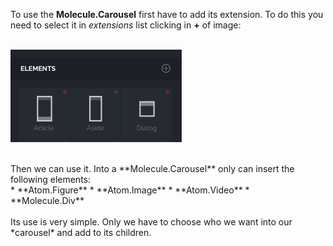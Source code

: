 To use the **Molecule.Carousel** first have to add its extension. To do this you need to select it in *extensions* list clicking in **+** of image:
<br>
<br>

![image](/www/assets/images/add-extension.png)

<br>
Then we can use it. Into a **Molecule.Carousel** only can insert the following elements:

<br>
* **Atom.Figure**
* **Atom.Image**
* **Atom.Video**
* **Molecule.Div**
<br>
<br>
Its use is very simple. Only we have to choose who we want into our *carousel* and add to its children.
